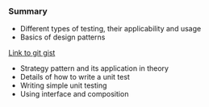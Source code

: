 ### Summary

  - Different types of testing, their applicability and usage
  - Basics of design patterns
  
  [Link to git gist](https://gist.github.com/Nafrose/b5a791a7c2fade8ca6fab22fd90cd738)

  - Strategy pattern and its application in theory
  - Details of how to write a unit test
  - Writing simple unit testing
  - Using interface and composition
